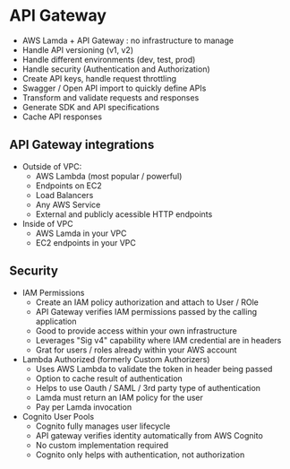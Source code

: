 # API Gateway

- AWS Lamda + API Gateway : no infrastructure to manage
- Handle API versioning (v1, v2)
- Handle different environments (dev, test, prod)
- Handle security (Authentication and Authorization)
- Create API keys, handle request throttling
- Swagger / Open API import to quickly define APIs
- Transform and validate requests and responses
- Generate SDK and API specifications
- Cache API responses

## API Gateway integrations

- Outside of VPC:
    - AWS Lambda (most popular / powerful)
    - Endpoints on EC2
    - Load Balancers
    - Any AWS Service
    - External and publicly acessible HTTP endpoints
- Inside of VPC
    - AWS Lamda in your VPC
    - EC2 endpoints in your VPC

## Security

- IAM Permissions
    - Create an IAM policy authorization and attach to User / ROle
    - API Gateway verifies IAM permissions passed by the calling application
    - Good to provide access within your own infrastructure
    - Leverages "Sig v4" capability where IAM credential are in headers
    - Grat for users / roles already within your AWS account
- Lambda Authorized (formerly Custom Authorizers)
    - Uses AWS Lambda to validate the token in header being passed
    - Option to cache result of authentication
    - Helps to use Oauth / SAML / 3rd party type of authentication
    - Lamda must return an IAM policy for the user
    - Pay per Lamda invocation
- Cognito User Pools
    - Cognito fully manages user lifecycle
    - API gateway verifies identity automatically from AWS Cognito
    - No custom implementation required
    - Cognito only helps with authentication, not authorization